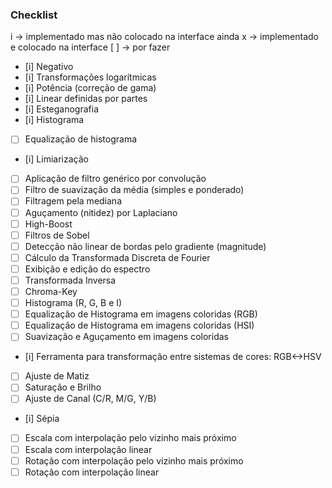 ### Checklist

i -> implementado mas não colocado na interface ainda
x -> implementado e colocado na interface
[ ] -> por fazer

- [i] Negativo
- [i] Transformações logarítmicas
- [i] Potência (correção de gama)
- [i] Linear definidas por partes
- [i] Esteganografia
- [i] Histograma 
- [ ] Equalização de histograma
- [i] Limiarização 
- [ ] Aplicação de filtro genérico por convolução
- [ ] Filtro de suavização da média (simples e ponderado) 
- [ ] Filtragem pela mediana 
- [ ] Aguçamento (nitidez) por Laplaciano 
- [ ] High-Boost 
- [ ] Filtros de Sobel 
- [ ] Detecção não linear de bordas pelo gradiente (magnitude) 
- [ ] Cálculo da Transformada Discreta de Fourier 
- [ ] Exibição e edição do espectro
- [ ] Transformada Inversa 
- [ ] Chroma-Key 
- [ ] Histograma (R, G, B e I) 
- [ ] Equalização de Histograma em imagens coloridas (RGB) 
- [ ] Equalização de Histograma em imagens coloridas (HSI) 
- [ ] Suavização e Aguçamento em imagens coloridas 
- [i] Ferramenta para transformação entre sistemas de cores: RGB<->HSV
- [ ] Ajuste de Matiz 
- [ ] Saturação e Brilho 
- [ ] Ajuste de Canal (C/R, M/G, Y/B) 
- [i] Sépia 
- [ ] Escala com interpolação pelo vizinho mais próximo 
- [ ] Escala com interpolação linear
- [ ] Rotação com interpolação pelo vizinho mais próximo 
- [ ] Rotação com interpolação linear
